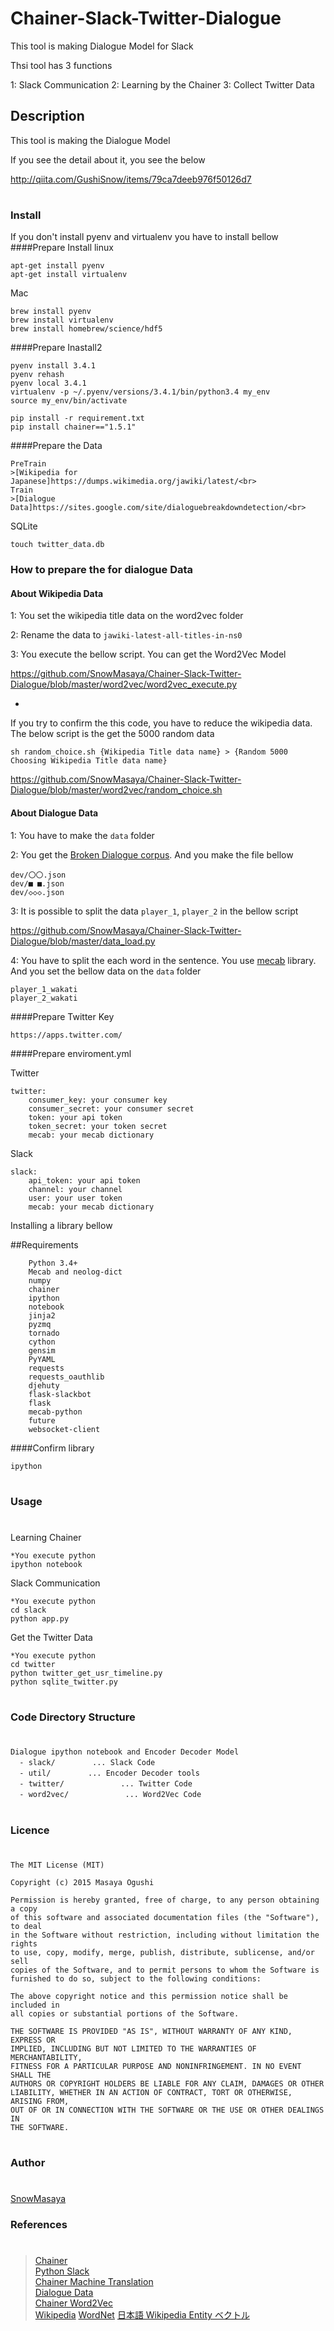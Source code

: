 Chainer-Slack-Twitter-Dialogue
====

This tool is making Dialogue Model for Slack

Thsi tool has 3 functions

1: Slack Communication
2: Learning by the Chainer 
3: Collect Twitter Data

## Description
This tool is making the Dialogue Model

If you see the detail about it, you see the below<br> 

http://qiita.com/GushiSnow/items/79ca7deeb976f50126d7

#
### Install

If you don't install pyenv and virtualenv you have to install bellow
####Prepare Install
linux
```
apt-get install pyenv 
apt-get install virtualenv 
```
Mac
```
brew install pyenv 
brew install virtualenv 
brew install homebrew/science/hdf5
```

####Prepare Inastall2
```
pyenv install 3.4.1
pyenv rehash
pyenv local 3.4.1
virtualenv -p ~/.pyenv/versions/3.4.1/bin/python3.4 my_env
source my_env/bin/activate

```

```
pip install -r requirement.txt
pip install chainer=="1.5.1"
```

####Prepare the Data

```
PreTrain
>[Wikipedia for Japanese]https://dumps.wikimedia.org/jawiki/latest/<br>
Train
>[Dialogue Data]https://sites.google.com/site/dialoguebreakdowndetection/<br>
```
SQLite

```
touch twitter_data.db
```

### How to prepare the for dialogue Data

#### About Wikipedia Data

1: You set the wikipedia title data on the word2vec folder

2: Rename the data to `jawiki-latest-all-titles-in-ns0`

3: You execute the bellow script. You can get the Word2Vec Model

https://github.com/SnowMasaya/Chainer-Slack-Twitter-Dialogue/blob/master/word2vec/word2vec_execute.py

*

If you try to confirm the this code, you have to reduce the wikipedia data.
The below script is the get the 5000 random data

```
sh random_choice.sh {Wikipedia Title data name} > {Random 5000 Choosing Wikipedia Title data name}
```

https://github.com/SnowMasaya/Chainer-Slack-Twitter-Dialogue/blob/master/word2vec/random_choice.sh

#### About Dialogue Data

1: You have to make the `data` folder

2: You get the [Broken Dialogue corpus](https://sites.google.com/site/dialoguebreakdowndetection/). And you make the file bellow

```
dev/〇〇.json
dev/■ ■.json
dev/◇◇◇.json
```

3: It is possible to split the data `player_1`, `player_2` in the bellow script

https://github.com/SnowMasaya/Chainer-Slack-Twitter-Dialogue/blob/master/data_load.py

4: You have to split the each word in the sentence. You use [mecab](http://mecab.googlecode.com/svn/trunk/mecab/doc/index.html?sess=3f6a4f9896295ef2480fa2482de521f6) library.
And you set the bellow data on the `data` folder 

```
player_1_wakati
player_2_wakati
```

####Prepare Twitter Key

```
https://apps.twitter.com/
```

####Prepare enviroment.yml

Twitter

```
twitter:
    consumer_key: your consumer key 
    consumer_secret: your consumer secret
    token: your api token
    token_secret: your token secret
    mecab: your mecab dictionary
```


Slack

```
slack:
    api_token: your api token 
    channel: your channel 
    user: your user token
    mecab: your mecab dictionary 
```


Installing a library bellow

##Requirements


```
    Python 3.4+
	Mecab and neolog-dict
	numpy
    chainer
    ipython
    notebook
    jinja2
    pyzmq
    tornado
    cython
    gensim
    PyYAML
    requests
    requests_oauthlib
    djehuty
    flask-slackbot
    flask
    mecab-python
    future
    websocket-client
```

####Confirm library

```
ipython
```

#
### Usage 
#
Learning Chainer

```
*You execute python 
ipython notebook
```

Slack Communication

```
*You execute python
cd slack
python app.py
```

Get the Twitter Data

```
*You execute python
cd twitter
python twitter_get_usr_timeline.py
python sqlite_twitter.py
```

#
### Code Directory Structure 
#
```
Dialogue ipython notebook and Encoder Decoder Model
  - slack/　　　　　... Slack Code
  - util/　     　... Encoder Decoder tools
  - twitter/ 　　　　　　　... Twitter Code
  - word2vec/ 　　　　　　　... Word2Vec Code
```
#
### Licence
#
```
The MIT License (MIT)

Copyright (c) 2015 Masaya Ogushi

Permission is hereby granted, free of charge, to any person obtaining a copy
of this software and associated documentation files (the "Software"), to deal
in the Software without restriction, including without limitation the rights
to use, copy, modify, merge, publish, distribute, sublicense, and/or sell
copies of the Software, and to permit persons to whom the Software is
furnished to do so, subject to the following conditions:

The above copyright notice and this permission notice shall be included in
all copies or substantial portions of the Software.

THE SOFTWARE IS PROVIDED "AS IS", WITHOUT WARRANTY OF ANY KIND, EXPRESS OR
IMPLIED, INCLUDING BUT NOT LIMITED TO THE WARRANTIES OF MERCHANTABILITY,
FITNESS FOR A PARTICULAR PURPOSE AND NONINFRINGEMENT. IN NO EVENT SHALL THE
AUTHORS OR COPYRIGHT HOLDERS BE LIABLE FOR ANY CLAIM, DAMAGES OR OTHER
LIABILITY, WHETHER IN AN ACTION OF CONTRACT, TORT OR OTHERWISE, ARISING FROM,
OUT OF OR IN CONNECTION WITH THE SOFTWARE OR THE USE OR OTHER DEALINGS IN
THE SOFTWARE.
```
#
### Author
#
[SnowMasaya](https://github.com/SnowMasaya)
### References 
#
>[Chainer](http://chainer.org/)<br>
>[Python Slack](https://github.com/slackhq/python-slackclient)<br>
>[Chainer Machine Translation](https://github.com/odashi/chainer_examples)<br>
>[Dialogue Data](https://sites.google.com/site/dialoguebreakdowndetection/)<br>
>[Chainer Word2Vec](https://github.com/pfnet/chainer/blob/master/examples/word2vec/train_word2vec.py)<br>
>[Wikipedia](https://ja.wikipedia.org/wiki/Wikipedia:%E3%83%87%E3%83%BC%E3%82%BF%E3%83%99%E3%83%BC%E3%82%B9%E3%83%80%E3%82%A6%E3%83%B3%E3%83%AD%E3%83%BC%E3%83%89)
>[WordNet](http://nlpwww.nict.go.jp/wn-ja/)
>[日本語 Wikipedia Entity ベクトル](http://www.cl.ecei.tohoku.ac.jp/~m-suzuki/jawiki_vector/)
